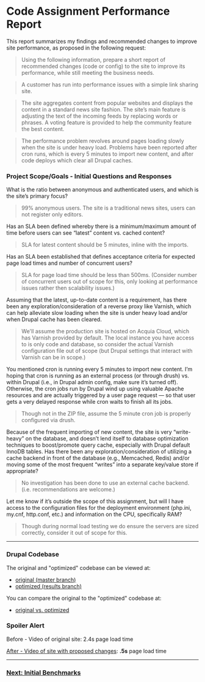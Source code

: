# Code Assignment Performance Report

This report summarizes my findings and recommended changes to improve site performance, as proposed in the following request:

> Using the following information, prepare a short report of recommended changes (code or config) to the site to improve its performance, while still meeting the business needs.

> A customer has run into performance issues with a simple link sharing site.

> The site aggregates content from popular websites and displays the content in a standard news site fashion. The site’s main feature is adjusting the text of the incoming feeds by replacing words or phrases. A voting feature is provided to help the community feature the best content. 

> The performance problem revolves around pages loading slowly when the site is under heavy load. Problems have been reported after cron runs, which is every 5 minutes to import new content, and after code deploys which clear all Drupal caches.




### Project Scope/Goals - Initial Questions and Responses

What is the ratio between anonymous and authenticated users, and which is the site’s primary focus?

> 99% anonymous users. The site is a traditional news sites, users can not register only editors.

Has an SLA been defined whereby there is a minimum/maximum amount of time before users can see “latest” content vs. cached content?

> SLA for latest content should be 5 minutes, inline with the imports.

Has an SLA been established that defines acceptance criteria for expected page load times and number of concurrent users?

> SLA for page load time should be less than 500ms. (Consider number of concurrent users out of scope for this, only looking at performance issues rather then scalability issues.)

Assuming that the latest, up-to-date content is a requirement, has there been any exploration/consideration of a reverse proxy like Varnish, which can help alleviate slow loading when the site is under heavy load and/or when Drupal cache has been cleared. 

> We'll assume the production site is hosted on Acquia Cloud, which has Varnish provided by default. The local instance you have access to is only code and database, so consider the actual Varnish configuration file out of scope (but Drupal settings that interact with Varnish can be in scope.)

You mentioned cron is running every 5 minutes to import new content. I’m hoping that cron is running as an external process (or through drush) vs. within Drupal (i.e., in Drupal admin config, make sure it’s turned off). Otherwise, the cron jobs run by Drupal wind up using valuable Apache resources and are actually triggered by a user page request — so that user gets a very delayed response while cron waits to finish all its jobs.

> Though not in the ZIP file, assume the 5 minute cron job is properly configured via drush.

Because of the frequent importing of new content, the site is very “write-heavy” on the database, and doesn’t lend itself to database optimization techniques to boost/promote query cache, especially with Drupal default InnoDB tables. Has there been any exploration/consideration of utilizing a cache backend in front of the database (e.g., Memcached, Redis) and/or moving some of the most frequent “writes” into a separate key/value store if appropriate?

>  No investigation has been done to use an external cache backend. (i.e. recommendations are welcome.)

Let me know if it’s outside the scope of this assignment, but will I have access to the configuration files for the deployment environment (php.ini, my.cnf, http.conf, etc.) and information on the CPU, specifically RAM?


> Though during normal load testing we do ensure the servers are sized correctly, consider it out of scope for this.


---

### Drupal Codebase

The original and "optimized" codebase can be viewed at:
* [original (master branch)](https://github.com/briantully/codeassignment-drupal)
* [optimized (results branch)](https://github.com/briantully/codeassignment-drupal/tree/results)

You can compare the original to the "optimized" codebase at:
* [original vs. optimized](https://github.com/briantully/codeassignment-drupal/compare/master...results)

### Spoiler Alert
Before - Video of original site: 2.4s page load time

[After - Video of site with proposed changes](http://www.webpagetest.org/video/view.php?id=160526_RQ_BYG.1.0&embed=1&width=520&height=432): **.5s** page load time

---


### [Next: Initial Benchmarks](01-initial-benchmarks.md)

